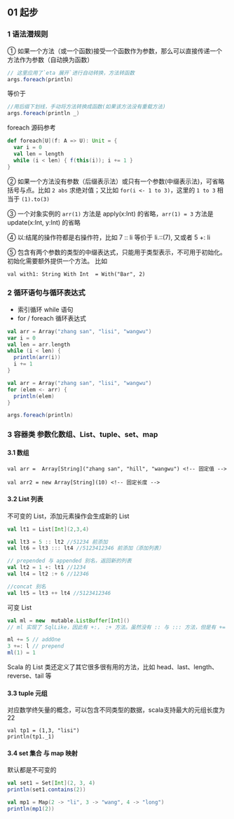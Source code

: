 ## 01 起步

### 1 语法潜规则

① 如果一个方法（或一个函数)接受一个函数作为参数，那么可以直接传递一个方法作为参数（自动换为函数）

```scala
// 这里应用了`eta 展开`进行自动转换，方法转函数
args.foreach(println)
```

等价于

```scala
//用后缀下划线，手动将方法转换成函数(如果该方法没有重载方法)
args.foreach(println _)
```


foreach 源码参考

```scala
def foreach[U](f: A => U): Unit = {
  var i = 0
  val len = length
  while (i < len) { f(this(i)); i += 1 }
}
```

② 如果一个方法没有参数（后缀表示法）或只有一个参数(中缀表示法)，可省略括号与点。比如 `2 abs` 求绝对值；又比如 `for(i <- 1 to 3)`，这里的 `1 to 3` 相当于 `(1).to(3)`

③ 一个对象实例的 `arr(1)` 方法是 apply(x:Int) 的省略，`arr(1) = 3` 方法是 update(x:Int, y:Int) 的省略

④ 以:结尾的操作符都是右操作符，比如 7 :: li 等价于 li.::(7), 又或者 5 +: li

⑤ 包含有两个参数的类型的中缀表达式，只能用于类型表示，不可用于初始化。初始化需要额外提供一个方法。  比如

```
val with1: String With Int  = With("Bar", 2)
```


### 2 循环语句与循环表达式

- 索引循环 while 语句
- for / foreach 循环表达式

```scala
val arr = Array("zhang san", "lisi", "wangwu")
var i = 0
val len = arr.length
while (i < len) {
  println(arr(i))
  i += 1
}
```

```scala
val arr = Array("zhang san", "lisi", "wangwu")
for (elem <- arr) {
  println(elem)
}
```

```scala
args.foreach(println)
```

### 3 容器类 参数化数组、List、tuple、set、map

#### 3.1 数组
```
val arr =  Array[String]("zhang san", "hill", "wangwu") <!-- 固定值 -->

val arr2 = new Array[String](10) <!-- 固定长度 -->
```

#### 3.2 List 列表
不可变的 List，添加元素操作会生成新的 List

```scala
val lt1 = List[Int](2,3,4)

val lt3 = 5 :: lt2 //51234 前添加
val lt6 = lt3 ::: lt4 //5123412346 前添加（添加列表）

// prepended 与 appended 别名，返回新的列表
val lt2 = 1 +: lt1 //1234
val lt4 = lt2 :+ 6 //12346

//concat 别名
val lt5 = lt3 ++ lt4 //5123412346 
```

可变 List

```scala
val ml = new  mutable.ListBuffer[Int]()
// ml 实现了 SqlLike，因此有 +:， :+ 方法。虽然没有 :: 与 ::: 方法，但是有 += 与 ++= 方法，另外还有 ++ 方法，用于生成新的列表

ml += 5 // addOne
3 +=: l // prepend
ml(1) = 1
```

Scala 的 List 类还定义了其它很多很有用的方法，比如 head、last、length、reverse、tail 等

#### 3.3 tuple 元组

对应数学终矢量的概念，可以包含不同类型的数据，scala支持最大的元组长度为22

```
val tp1 = (1,3, "lisi")
println(tp1._1)
```

#### 3.4 set 集合 与 map 映射
默认都是不可变的

```scala
val set1 = Set[Int](2, 3, 4)
println(set1.contains(2))

val mp1 = Map(2 -> "li", 3 -> "wang", 4 -> "long")
println(mp1(2))
```
